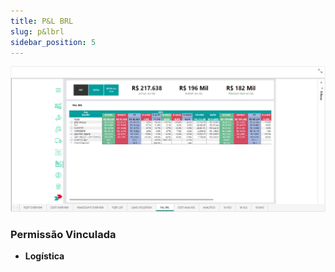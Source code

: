 ```yaml
---
title: P&L BRL
slug: p&lbrl
sidebar_position: 5
---
```


![Alt text](image-5.png)





### Permissão Vinculada

- **Logística**
